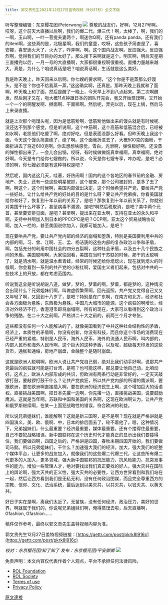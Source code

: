 ```yaml
---
title: 郭文贵先生2021年12月27日盖特视频（9分37秒）全文字版
---
```


听写整理编辑：东京樱花团/Peterwong
![](https://assets.gnews.org/wp-content/uploads/2021/12/image-1551.png)
尊敬的战友们，好啊，12月27号啊。哎呀，这个前天大直播以后啊，我们的爆二代，爆三代！啊，太棒了，啊，我们的一啊，玉山啊，一叶一菩提夫妻两个，啊迷你Q啊，还有panda panda，还有我们的item啊，这些真的是，北极星啊，我们的童童，哎呀，这些孩子简直是了，喜安娜，喜安迪火大了，火大了，咋弄啊，啊。这个国内战友啊。反应强大。反应强烈啊，觉得我们的节目办的太好了。那么接下来啊就是这个。明天啊，明后天星期三直播完以后，一月一号的大直播啊，大家都很重视啊很重视。直播力量越来越大，真是，为什么？咱说真话是吧？咱说真话啊，生活就是这么美好。

我是昨天晚上，昨天回来以后啊。你七嫂的要求啊，“这个你是不是蒸那么好馒头，是不是？你也不给我蒸一蒸，”这这确实啊，还真是。那昨天晚上我就和了面啊，昨天晚上和了面，然后是醒了一晚上，今天早上不到八点起来。第二次啊醒发，然后刚才又在，呃大概11点钟跟日本的团队开完会，我又开始蒸馍啊，又开始一个一个的啊醒发啊、擀面啊、干面嘛啊。然后呢，弄完以后，现在上锅，然后马上来录直播。

就是上次那个呃馒头呢，因为是低筋粉啊，低筋粉他做出来的馒头就是有时候呢.没还达不到那个感觉，但是听说啊，这个中筋啊，这个高筋和低筋混合后，已经被如水啊，老凯他们吃傻了啊，绝对好吃，但是表面没那么好看。但昨天晚上我这个面，今天这个馒头简直绝了，绝了啊。这个面我折进去了，大概500克的面粉，干面折进去了将近600克啊。你去想想啥感觉，雪白，光滑啊，弹性极好啊，还没蒸的弹性都出来了，一会儿会出锅，哎呀，有时候做做饭真幸福啊，真幸福啊，绝对好啊。今天是专门给你七嫂做的，所以说，今天是你七嫂专享，咋办呢，是吧？必须的啊，你七嫂必须是有这种特权是吧？

然后呢，国内这这几天，哇塞，好热闹啊！国内的这个各地区的春节前的金融、房地产、失业，还有一些这些明星被抓，这个被查，那个公司被封的，是多了去了啊，啊这个，这个时候啊，美国内部做出决定，这个时候希望共产党，要给共产党一些好处，让什么给共产党的好处的目的是什么呀？要让共产党麻痹，你看美国就给你和好了，恢复到十年以前的关系了，是吧？那恢复到十年以前关系了，你就别对美国干什么坏事了，甚至病毒不溯源，是吧?啊然后税取消，是吧？美中两个元首，甚至要安排见面，是吧？甚至啊，提出来在亚太啊，支持在亚太的永久和平啊，支持中共啊加入到日本的PPCCPC是吧？CCP啊，亚太这个贸易战略协议啊，加入一栏的，甚至美国说你加入，我都可能加入，是吧？

现在要哄共产党，要让共产党内部的经济的崩塌和堕落，特别是美国要利用中共的内部的啊，习、曾、江啊、王、孟、杨洁篪的这些内部的复杂政治斗争和矛盾，啊，包括充分的利用中国社会的四分五裂啊，这种社会矛盾，以及五十几个民族之间的矛盾。美国聪明啊，大家往回看，美国在当时干苏联的时候，那干的太聪明了，就是清水啊，就是温水煮青蛙，经常的时候还给你熄熄火，现在就到熄火的时候啊，你会看到一系列的共产党的小粉红啊，爱国主义者们起来，包括对中共的一些技术上的开放，都在考虑范围内。

听说我这全是听说胡说八道，做梦，梦的，梦着的啊，梦着，都是梦的，这种情况会出现什么？兄弟姐妹们啊，叫做虚假繁荣啊，回光返照，共产党又觉得自己又又又年轻了啊，又回到十八岁了，是吧？特别是在广东啊，在南方和北方，经济和社会各方面极为悬殊，东西极为悬殊，中国几大城市的能源，这个疯狂的啊增长，经济对外经济不行，香港港币即将崩塌啊，所有的现在，大家可以看得到这个政治斗争的残酷，在二十大之前啊。严格讲二十大之前的，前两三个月才夸张。

这些都没有任何一个人能解决的了。就像美国看到了中共这种社会结构性的矛盾，经济上，本质性的矛盾啊，你没有创新，你没有科技，而且你这个市场的消费现在已经严重的紧缩，特别是人民币，海外人民币，海外的流通人民币啊，叫内部的，内部人民币和海外人民币啊，这个巨大的这种矛盾，以及呢，超级每天印发的这些货币，通胀和通缩，房地产崩盘，金融整个是随时崩盘。

这就是欧洲人聪明啊，欧洲人说让共产党自己倒，绝对比我们动手好啊，说那共产党最后的疯狂就可能是打台湾，是吧？也可能这样，那总要让他自己动，比咱动好。这点上，欧洲人内部形成的共识，但欧洲有两条行动是非常好的，一定天天敲锣打鼓，要敲锣打鼓干什么？让共产党疯狂，所以共产党内部的所谓的鹰派啊，要跟欧洲，要在欧洲啊直接插入啊，要在欧洲的经济民生上啊，这个增加巨大的话语权。直接挑战美国啊，把日本先撂一边啊，你先撂一边，直接挑战美国，说要鼓励鹰派。这就是当年啊，苏联和中国和美国的关系啊，这现在欧洲啊认为，让共产党和俄罗斯继续啊，在某一上面犯战略性的错误，符合欧洲的利益。

所以说兄弟姐妹们，谁能解啊？这就是新三国呀，是不是啊？现在就是严格讲就是四国演义，美、欧、俄啊、中，日本的排后面去了，轮不着他了。嗯，这种情况下，兄弟姐妹们，什么最重要？经济最重要，媒体最重要，还有个搂得住最重要，自己不要犯战略错误。新中国联邦在这个历史时代才能真正的显示出我们要搂得住，我们要做四啊，四国之后的，严格讲是四国，春秋末期四国开始的，我们要做司马懿。所以兄弟姐妹们，干什么？加速强大我们的经济。加大，强大我们的呃整个媒体平台，让更多的战友加入，就像我们的这些爆二代爆三代，让这些所有爆二代更多的人加入，更多领域，强大新中国联邦的抗压能力、抗风险能力、抗突发事件的能力，增加一些管理人才，绝对要找出我们真正要找的好人，强大灭共在国际上的舆论啊，强大灭共的正义性，强大灭共的必要性，让西方世界看到和我们站在一起，然后让西方看到我们是无私无利，没有任何政治图谋，而且完全尊重西方的宗教、信仰、文化、法治系统，最后达到以美灭共，以共灭共，以钱灭共、以黄灭共。

好日子实在是啊，离我们太近了。无苗族，没有任何经济，政治压力，美好的世界，啊就属于我们的，你说呢兄弟姐妹们啊，俺得蒸馍去啦，后天直播啊，Gfashion, Gfashion……

稿件仅作参考，最终以郭文贵先生盖特视频内容为准。

郭文贵先生12月27日盖特视频链接：[https://gettr.com/post/pkrk8l916c](https://gettr.com/post/pkrk8l916c)

*校对：东京樱花团/知了知了
发布：东京樱花团/平安卿卿*
![](https://assets.gnews.org/wp-content/uploads/2021/12/yht.jpg)
 

免责声明：本文内容仅代表作者个人观点，平台不承担任何法律风险。

- [ROL Foundation](https://rolfoundation.org/)
- [ROL Society](https://rolsociety.org/)
- [Terms of use](https://gnews.org/terms-of-use-3/)
- [Privacy Policy](https://gnews.org/privacy-policy/)

[原文連接](https://gnews.org/zh-hans/1797114/)